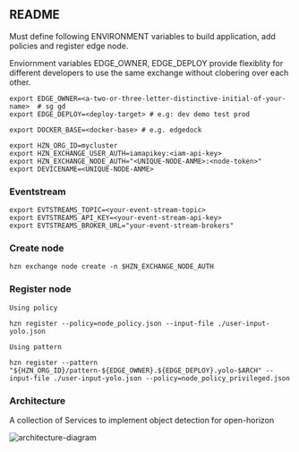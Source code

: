 ## README

Must define following ENVIRONMENT variables to build application, add policies and register edge node.

Enviornment variables EDGE_OWNER, EDGE_DEPLOY provide flexiblity for different developers to use the same exchange without clobering over each other.

    export EDGE_OWNER=<a-two-or-three-letter-distinctive-initial-of-your-name>  # sg gd 
    export EDGE_DEPLOY=<deploy-target> # e.g: dev demo test prod

    export DOCKER_BASE=<docker-base> # e.g. edgedock

    export HZN_ORG_ID=mycluster
    export HZN_EXCHANGE_USER_AUTH=iamapikey:<iam-api-key>
    export HZN_EXCHANGE_NODE_AUTH="<UNIQUE-NODE-ANME>:<node-token>"
    export DEVICENAME=<UNIQUE-NODE-ANME>

### Eventstream  

    export EVTSTREAMS_TOPIC=<your-event-stream-topic>
    export EVTSTREAMS_API_KEY=<your-event-stream-api-key>
    export EVTSTREAMS_BROKER_URL="your-event-stream-brokers"

### Create node

    hzn exchange node create -n $HZN_EXCHANGE_NODE_AUTH

### Register node

    Using policy

    hzn register --policy=node_policy.json --input-file ./user-input-yolo.json

    Using pattern

    hzn register --pattern "${HZN_ORG_ID}/pattern-${EDGE_OWNER}.${EDGE_DEPLOY}.yolo-$ARCH" --input-file ./user-input-yolo.json --policy=node_policy_privileged.json

### Architecture
A collection of Services to implement object detection for open-horizon

![architecture-diagram](https://raw.githubusercontent.com/TheMosquito/detect/7a989c9246399cc9fa7370ab59e69faf4b72acc5/architecture.png)
